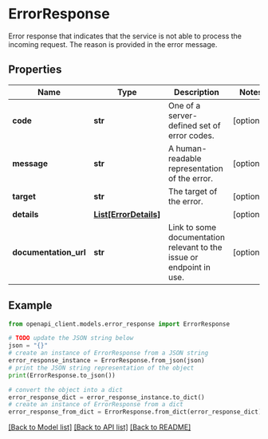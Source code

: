 # ErrorResponse

Error response that indicates that the service is not able to process the incoming request. The reason is provided in the error message.

## Properties

Name | Type | Description | Notes
------------ | ------------- | ------------- | -------------
**code** | **str** | One of a server-defined set of error codes. | [optional] 
**message** | **str** | A human-readable representation of the error. | [optional] 
**target** | **str** | The target of the error. | [optional] 
**details** | [**List[ErrorDetails]**](ErrorDetails.md) |  | [optional] 
**documentation_url** | **str** | Link to some documentation relevant to the issue or endpoint in use. | [optional] 

## Example

```python
from openapi_client.models.error_response import ErrorResponse

# TODO update the JSON string below
json = "{}"
# create an instance of ErrorResponse from a JSON string
error_response_instance = ErrorResponse.from_json(json)
# print the JSON string representation of the object
print(ErrorResponse.to_json())

# convert the object into a dict
error_response_dict = error_response_instance.to_dict()
# create an instance of ErrorResponse from a dict
error_response_from_dict = ErrorResponse.from_dict(error_response_dict)
```
[[Back to Model list]](../README.md#documentation-for-models) [[Back to API list]](../README.md#documentation-for-api-endpoints) [[Back to README]](../README.md)


